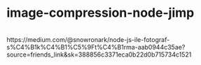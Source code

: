 # image-compression-node-jimp
<br/>
https://medium.com/@snowronark/node-js-ile-fotograf-s%C4%B1k%C4%B1%C5%9Ft%C4%B1rma-aab0944c35ae?source=friends_link&sk=388856c3371eca0b22d0b715734c1521
